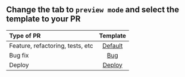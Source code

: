 ## Change the tab to `preview mode` and select the template to your PR

| Type of PR                       |            Template             |
| :------------------------------- | :-----------------------------: |
| Feature, refactoring, tests, etc | [Default](?template=default.md) |
| Bug fix                          |     [Bug](?template=bug.md)     |
| Deploy                           |  [Deploy](?template=deploy.md)  |
